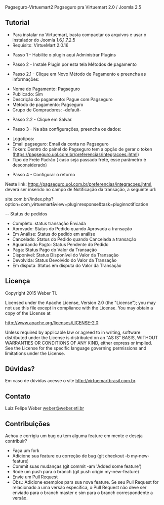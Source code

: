 Pagseguro-Virtuemart2
Pagseguro pra Virtuemart 2.0 / Joomla 2.5

Tutorial
-------

* Para instalar no Virtuemart, basta compactar os arquivos e usar o instalador do Joomla 1.6,1.7,2.5
* Requisito: VirtueMart 2.0.16

- Passo 1 - Habilite o plugin aqui Administrar Plugins

- Passo 2 - Instale Plugin por esta tela Métodos de pagamento

- Passo 2.1 - Clique em Novo Método de Pagamento e preencha as informações:

* Nome do Pagamento: Pagseguro
* Publicado: Sim
* Descrição do pagamento: Pague com Pagseguro
* Método de pagamento: Pagseguro
* Grupo de Compradores: -default-

- Passo 2.2 - Clique em Salvar.

- Passo 3 - Na aba configurações, preencha os dados:

* Logotipos:
* Email pagseguro: Email da conta no Pagseguro
* Token: Dentro do painel do Pagseguro tem a opção de gerar o token (https://pagseguro.uol.com.br/preferencias/integracoes.jhtml) 
* Tipo de Frete Padrão ( caso seja passado frete, esse parâmetro é desconsiderado)

- Passo 4 - Configurar o retorno

Neste link: https://pagseguro.uol.com.br/preferencias/integracoes.jhtml, deverá ser inserido no campo de Notificação da transação, a seguinte url:

site.com.br//index.php?option=com_virtuemart&view=pluginresponse&task=pluginnotification

-- Status de pedidos
* Completo: status transação Enviada
* Aprovado: Status do Pedido quando Aprovada a transação
* Em Análise: Status do pedido em análise
* Cancelado: Status do Pedido quando Cancelada a transação
* Aguardando Pagto: Status Pendente do Pedido
* Paga: Status Pago do Valor da Transação
* Disponível: Status Disponível do Valor da Transação
* Devolvida: Status Devolvido do Valor da Transação
* Em disputa: Status em disputa do Valor da Transação

Licença
-------

Copyright 2015 Weber TI.

Licensed under the Apache License, Version 2.0 (the "License"); you may not use this file except in compliance with the License. You may obtain a copy of the License at

http://www.apache.org/licenses/LICENSE-2.0

Unless required by applicable law or agreed to in writing, software distributed under the License is distributed on an "AS IS" BASIS, WITHOUT WARRANTIES OR CONDITIONS OF ANY KIND, either express or implied. See the License for the specific language governing permissions and limitations under the License.


Dúvidas?
----------

Em caso de dúvidas acesse o site http://virtuemartbrasil.com.br.

Contato
----------

Luiz Felipe Weber
weber@weber.eti.br

Contribuições
-------------

Achou e corrigiu um bug ou tem alguma feature em mente e deseja contribuir?

* Faça um fork
* Adicione sua feature ou correção de bug (git checkout -b my-new-feature)
* Commit suas mudanças (git commit -am 'Added some feature')
* Rode um push para o branch (git push origin my-new-feature)
* Envie um Pull Request
* Obs.: Adicione exemplos para sua nova feature. Se seu Pull Request for relacionado a uma versão específica, o Pull Request não deve ser enviado para o branch master e sim para o branch correspondente a versão.
